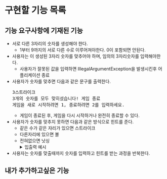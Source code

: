 
# 구현할 기능 목록

## 기능 요구사항에 기재된 기능

- 서로 다른 3자리의 숫자를 생성해야 한다.
  - 1부터 9까지의 서로 다른 수로 이루어져야한다. 0이 포함되면 안된다.
- 사용자는 이 생성된 3자리 숫자를 맞추어야 하며, 임의의 3자리숫자를 입력해야한다.
  - 사용자가 잘못된 값을 입력하면 IllegalArgumentException을 발생시킨후 어플리케이션 종료
- 사용자가 숫자를 맞추면 다음과 같은 문구를 출력한다.
  <pre>
  3스트라이크
  3개의 숫자를 모두 맞히셨습니다! 게임 종료
  게임을 새로 시작하려면 1, 종료하려면 2를 입력하세요.
  </pre>
  - 게임이 종료된 후, 게임을 다시 시작하거나 완전히 종료할 수 있다.
- 사용자가 숫자를 맞추지 못하면 다음과 같은 방식으로 힌트를 준다.
  - 같은 수가 같은 자리가 있으면 스트라이크
  - 다른자리에 있으면 볼
  - 전혀없으면 낫싱
    <details>
    <summary>입출력 예시</summary>
    <pre>
    숫자 야구 게임을 시작합니다.
    숫자를 입력해주세요 : 123
    1볼 1스트라이크
    숫자를 입력해주세요 : 145
    1볼
    숫자를 입력해주세요 : 671
    2볼
    숫자를 입력해주세요 : 216
    1스트라이크
    숫자를 입력해주세요 : 713
    3스트라이크
    3개의 숫자를 모두 맞히셨습니다! 게임 종료
    게임을 새로 시작하려면 1, 종료하려면 2를 입력하세요.
    1
    숫자를 입력해주세요 : 123
    1볼
    ...
    </pre>
    </details>
- 사용자는 숫자를 맞출때까지 숫자를 입력하고 힌트를 받는 과정을 반복한다.

## 내가 추가하고싶은 기능